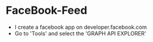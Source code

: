 # FaceBook-Feed
- I create a facebook app on developer.facebook.com
- Go to 'Tools' and select the 'GRAPH API EXPLORER'

